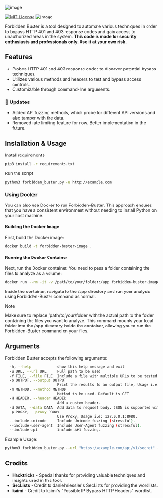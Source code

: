 ![image](https://github.com/Sn1r/Forbidden-Buster/assets/71400526/d2f8ea28-f650-442f-9a89-115fee0e97ac)

[![MIT License](https://img.shields.io/badge/License-MIT-green.svg)](https://choosealicense.com/licenses/mit/) ![image](https://github.com/Sn1r/Forbidden-Buster/assets/71400526/b1f3cdd6-3d00-4bbb-94c1-38a9204add71)


Forbidden Buster is a tool designed to automate various techniques in order to bypass HTTP 401 and 403 response codes and gain access to unauthorized areas in the system. **This code is made for security enthusiasts and professionals only. Use it at your own risk.**

## Features

- Probes HTTP 401 and 403 response codes to discover potential bypass techniques.
- Utilizes various methods and headers to test and bypass access controls.
- Customizable through command-line arguments.

### 🚀 Updates
- Added API fuzzing methods, which probe for different API versions and also tamper with the data.
- Removed rate limiting feature for now. Better implementation in the future.
  
## Installation & Usage
Install requirements

```bash
pip3 install -r requirements.txt
```

Run the script

```bash
python3 forbidden_buster.py -u http://example.com
```

### Using Docker
You can also use Docker to run Forbidden-Buster. This approach ensures that you have a consistent environment without needing to install Python on your host machine.

#### Building the Docker Image
First, build the Docker image:

```bash
docker build -t forbidden-buster-image .
```

#### Running the Docker Container
Next, run the Docker container. You need to pass a folder containing the files to analyze as a volume:

```bash
docker run --rm -it -v /path/to/your/folder:/app forbidden-buster-image /bin/bash
```

Inside the container, navigate to the /app directory and run your analysis using Forbidden-Buster command as normal.

> [!NOTE]  
> Make sure to replace /path/to/your/folder with the actual path to the folder containing the files you want to analyze. This command mounts your local folder into the /app directory inside the container, allowing you to run the Forbidden-Buster command on your files.

## Arguments
Forbidden Buster accepts the following arguments:

```bash
  -h, --help            show this help message and exit
  -u URL, --url URL     Full path to be used
  -f FILE, --file FILE  Include a file with multiple URLs to be tested.
  -o OUTPUT, --output OUTPUT
                        Print the results to an output file, Usage i.e: output.txt.
  -m METHOD, --method METHOD
                        Method to be used. Default is GET.
  -H HEADER, --header HEADER
                        Add a custom header.
  -d DATA, --data DATA  Add data to requset body. JSON is supported with escaping.
  -p PROXY, --proxy PROXY
                        Use Proxy, Usage i.e: 127.0.0.1:8080.
  --include-unicode     Include Unicode fuzzing (stressful).
  --include-user-agent  Include User-Agent fuzzing (stressful).
  --include-api         Include API fuzzing.
```

Example Usage:
```bash
python3 forbidden_buster.py --url "https://example.com/api/v1/secret" --method POST --header "Authorization: Bearer XXX" --data '{\"key\":\"value\"}' --proxy "http://proxy.example.com" --include-api --include-unicode
```

## Credits
- **Hacktricks** - Special thanks for providing valuable techniques and insights used in this tool.
- **SecLists** - Credit to danielmiessler's SecLists for providing the wordlists.
- **kaimi** - Credit to kaimi's "Possible IP Bypass HTTP Headers" wordlist.

